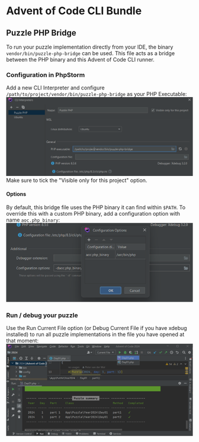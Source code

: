 # Advent of Code CLI Bundle

## Puzzle PHP Bridge

To run your puzzle implementation directly from your IDE, the binary `vendor/bin/puzzle-php-bridge` can be used. This 
file acts as a bridge between the PHP binary and this Advent of Code CLI runner.

### Configuration in PhpStorm

Add a new CLI Interpreter and configure `/path/to/project/vendor/bin/puzzle-php-bridge` as your PHP Executable: 
![PhpStorm CLI Interpreter configuration](img/phpstorm-cli-config.png)
Make sure to tick the "Visible only for this project" option.

#### Options

By default, this bridge file uses the PHP binary it can find within `$PATH`. To override this with a custom PHP binary,
add a configuration option with name `aoc.php_binary`:
![PhpStorm CLI Interpreter option](img/phpstorm-cli-config-binary.png)

### Run / debug your puzzle

Use the Run Current File option (or Debug Current File if you have xdebug installed) to run all puzzle implementations
in the file you have opened at that moment:
![PhpStorm Run File](img/phpstorm-run-file.png)
